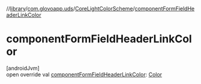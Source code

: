 //[library](../../../index.md)/[com.glovoapp.uds](../index.md)/[CoreLightColorScheme](index.md)/[componentFormFieldHeaderLinkColor](component-form-field-header-link-color.md)

# componentFormFieldHeaderLinkColor

[androidJvm]\
open override val [componentFormFieldHeaderLinkColor](component-form-field-header-link-color.md): [Color](https://developer.android.com/reference/kotlin/androidx/compose/ui/graphics/Color.html)
